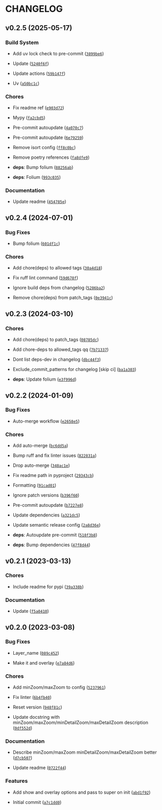 # CHANGELOG


## v0.2.5 (2025-05-17)

### Build System

- Add uv lock check to pre-commit
  ([`3899be6`](https://github.com/iwpnd/folium-vectortilelayer/commit/3899be6dab7565ce859248159b20934b0f40bc37))

- Update
  ([`5240f6f`](https://github.com/iwpnd/folium-vectortilelayer/commit/5240f6f771f0f67715053532567096f2e372bdf9))

- Update actions
  ([`59b147f`](https://github.com/iwpnd/folium-vectortilelayer/commit/59b147f7cd39e123333fef4b6c69acd26017c69a))

- Uv
  ([`a50bc1c`](https://github.com/iwpnd/folium-vectortilelayer/commit/a50bc1cc43b2ca7dfca078ca9605de6a567117a4))

### Chores

- Fix readme ref
  ([`e903d72`](https://github.com/iwpnd/folium-vectortilelayer/commit/e903d728f36ed9a3510d7f30472d97594d1d209e))

- Mypy
  ([`fa2cbd5`](https://github.com/iwpnd/folium-vectortilelayer/commit/fa2cbd5bde18ff16ca5bd7ae819274aba1c8e36f))

- Pre-commit autoupdate
  ([`4a070c7`](https://github.com/iwpnd/folium-vectortilelayer/commit/4a070c74fe7fb129022b9431db6a1799acbbf5ae))

- Pre-commit autoupdate
  ([`6e79259`](https://github.com/iwpnd/folium-vectortilelayer/commit/6e79259969062d602949f0fa3b78b91695674ccb))

- Remove isort config
  ([`ff8c0bc`](https://github.com/iwpnd/folium-vectortilelayer/commit/ff8c0bcfb67e714369d24df798459d9e241918b6))

- Remove poetry references
  ([`fa8dfe9`](https://github.com/iwpnd/folium-vectortilelayer/commit/fa8dfe9caade99171145a088bbb4d3d333b5dde6))

- **deps**: Bump folium
  ([`88256ab`](https://github.com/iwpnd/folium-vectortilelayer/commit/88256ab21451b0270eabaff1ec4893bb6c4e212e))

- **deps**: Folium
  ([`993c035`](https://github.com/iwpnd/folium-vectortilelayer/commit/993c035193f294080adcd699e411e463948d2678))

### Documentation

- Update readme
  ([`454785e`](https://github.com/iwpnd/folium-vectortilelayer/commit/454785eb11ed7545b528715653214f118925efc4))


## v0.2.4 (2024-07-01)

### Bug Fixes

- Bump folium
  ([`601df1c`](https://github.com/iwpnd/folium-vectortilelayer/commit/601df1ccf3f193d5f62aa844566d5854e7cf5d7a))

### Chores

- Add chore(deps) to allowed tags
  ([`30a4d18`](https://github.com/iwpnd/folium-vectortilelayer/commit/30a4d18dd07f1670da00795e86700a13c80c0499))

- Fix ruff lint command
  ([`59d678f`](https://github.com/iwpnd/folium-vectortilelayer/commit/59d678fde118168cbfb38469ee487a42dff49559))

- Ignore build deps from changelog
  ([`5286ba2`](https://github.com/iwpnd/folium-vectortilelayer/commit/5286ba2ff49b2b911131ffb54ea18d90943fdff4))

- Remove chore(deps) from patch_tags
  ([`0e3941c`](https://github.com/iwpnd/folium-vectortilelayer/commit/0e3941c3344872fabc0c66538a0b18e110d1aea5))


## v0.2.3 (2024-03-10)

### Chores

- Add chore(deps) to patch_tags
  ([`08785dc`](https://github.com/iwpnd/folium-vectortilelayer/commit/08785dce01baed2f0d45ad9752f01e3f4665c35a))

- Add chore-deps to allowed_tags qq
  ([`7b71337`](https://github.com/iwpnd/folium-vectortilelayer/commit/7b71337b99ce1e375463edb5d4e40a98eae6465a))

- Dont list deps-dev in changelog
  ([`dbc44f3`](https://github.com/iwpnd/folium-vectortilelayer/commit/dbc44f3f8fa87eac0d9702e18e4f7fbf6162c09b))

- Exclude_commit_patterns for changelog [skip ci]
  ([`ba1a303`](https://github.com/iwpnd/folium-vectortilelayer/commit/ba1a303a60beb52ff8c565a38b73806190d44958))

- **deps**: Update folium
  ([`e3f996d`](https://github.com/iwpnd/folium-vectortilelayer/commit/e3f996dbc0d3ad8e313ef28f87bd9e39ac15263f))


## v0.2.2 (2024-01-09)

### Bug Fixes

- Auto-merge workflow
  ([`e2658e5`](https://github.com/iwpnd/folium-vectortilelayer/commit/e2658e5327e612a87dae13e1cff6d6c97e4fc02b))

### Chores

- Add auto-merge
  ([`bc6dd5a`](https://github.com/iwpnd/folium-vectortilelayer/commit/bc6dd5ad4da08c4e05837c937db56622e45cf503))

- Bump ruff and fix linter issues
  ([`822831a`](https://github.com/iwpnd/folium-vectortilelayer/commit/822831a8932f9c824c0df821eca59249158fc111))

- Drop auto-merge
  ([`348ac1e`](https://github.com/iwpnd/folium-vectortilelayer/commit/348ac1e9f02141d052d5c7b42b9bf02e5ac0e674))

- Fix readme path in pyproject
  ([`29343cb`](https://github.com/iwpnd/folium-vectortilelayer/commit/29343cbab0583adeb1838c374d5d0df4cffbd6eb))

- Formatting
  ([`91cad01`](https://github.com/iwpnd/folium-vectortilelayer/commit/91cad013f3ca43f876287f2c830628a107f28327))

- Ignore patch versions
  ([`b396f60`](https://github.com/iwpnd/folium-vectortilelayer/commit/b396f60574c32292449ae16d1e436f54dab53050))

- Pre-commit autoupdate
  ([`b7227e8`](https://github.com/iwpnd/folium-vectortilelayer/commit/b7227e89aaea8397d95906f50cb23c9de8d71578))

- Update dependencies
  ([`a321dc5`](https://github.com/iwpnd/folium-vectortilelayer/commit/a321dc5bf16b582d7ac509a74004d994ce611f3e))

- Update semantic release config
  ([`2a8d36e`](https://github.com/iwpnd/folium-vectortilelayer/commit/2a8d36ee6a94c7ca5cbd6a7fe863d3bceac76b4b))

- **deps**: Autoupdate pre-commit
  ([`518f3b8`](https://github.com/iwpnd/folium-vectortilelayer/commit/518f3b8e18daae4178e4c2c9da5090b98bc9c7f4))

- **deps**: Bump dependencies
  ([`47f8d44`](https://github.com/iwpnd/folium-vectortilelayer/commit/47f8d44c020884f46379429e140b436131e13ce2))


## v0.2.1 (2023-03-13)

### Chores

- Include readme for pypi
  ([`39a338b`](https://github.com/iwpnd/folium-vectortilelayer/commit/39a338b75cea603807766ea5985b2f5a43e3a284))

### Documentation

- Update
  ([`f5a0410`](https://github.com/iwpnd/folium-vectortilelayer/commit/f5a0410aa4b6958b99e5ffb38ce97b35721f2161))


## v0.2.0 (2023-03-08)

### Bug Fixes

- Layer_name
  ([`089c452`](https://github.com/iwpnd/folium-vectortilelayer/commit/089c452e3274ec3bb1adf26a938bd0d3d8d5d48f))

- Make it and overlay
  ([`e7a84d6`](https://github.com/iwpnd/folium-vectortilelayer/commit/e7a84d62f60b88660f79f32d43f942657d5cd517))

### Chores

- Add minZoom/maxZoom to config
  ([`5237961`](https://github.com/iwpnd/folium-vectortilelayer/commit/523796106c6db27d0ec995b558946166e8f5f9a4))

- Fix linter
  ([`6b4fb40`](https://github.com/iwpnd/folium-vectortilelayer/commit/6b4fb40a90547fe4e5f4f9e562985552fb246545))

- Reset version
  ([`948f81c`](https://github.com/iwpnd/folium-vectortilelayer/commit/948f81c3dab4c66f83dcd71bcf3de496a0411d64))

- Update docstring with minZoom/maxZoom/minDetailZoom/maxDetailZoom description
  ([`0df552d`](https://github.com/iwpnd/folium-vectortilelayer/commit/0df552d61cc4a1f75fda313d4f056c01e1a42a3b))

### Documentation

- Describe minZoom/maxZoom minDetailZoom/maxDetailZoom better
  ([`d7cb507`](https://github.com/iwpnd/folium-vectortilelayer/commit/d7cb507c167faada6da6c30c63ffba0592494c14))

- Update readme
  ([`0722f44`](https://github.com/iwpnd/folium-vectortilelayer/commit/0722f444114209f80c9e4fc80e2a0c0b5fe0c385))

### Features

- Add show and overlay options and pass to super on init
  ([`abd1f92`](https://github.com/iwpnd/folium-vectortilelayer/commit/abd1f92568b4b31698efb591c6a746f2f0589dd1))

- Initial commit
  ([`a7c1dd0`](https://github.com/iwpnd/folium-vectortilelayer/commit/a7c1dd0c98e3ab20ee2fe1aa8bc803976e8859fb))
